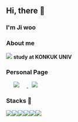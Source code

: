 ##  Hi, there 👋
### I'm Ji woo
### About me
<img src="https://img.icons8.com/plasticine/30/000000/school.png"/> **study at KONKUK UNIV**   

### Personal Page
<a href="https://blog.naver.com/zbqmgldjfh">
    <img 
        src="http://img.shields.io/badge/-Blog-blue?style=flat&logo=LINE&link=https://blog.naver.com/zbqmgldjfh"
        style="height : auto; margin-left : 20px; margin-right : 20px;"/>
</a>
<a href="https://instagram.com/zbqmgldjfh">
    <img 
        src="http://img.shields.io/badge/-Instagram-black?style=flat&logo=Instagram&link=https://instagram.com/zbqmgldjfh"
        style="height : auto; margin-left : 10px; margin-right : 10px;"/>
</a>



### Stacks 🌱

<img src="https://img.icons8.com/color/48/000000/c-programming.png"/><img src="https://img.icons8.com/color/48/000000/c-plus-plus-logo.png"/><img src="https://img.icons8.com/color/48/000000/python.png"/><img src="https://img.icons8.com/color/48/000000/linux.png"/><img src="https://img.icons8.com/color/48/000000/css3.png"/><img src="https://img.icons8.com/color/48/000000/html-5.png"/>

<!--
**zbqmgldjfh/zbqmgldjfh** is a ✨ _special_ ✨ repository because its `README.md` (this file) appears on your GitHub profile.

Here are some ideas to get you started:

- 🔭 I’m currently working on ...
- 🌱 I’m currently learning ...
- 👯 I’m looking to collaborate on ...
- 🤔 I’m looking for help with ...
- 💬 Ask me about ...
- 📫 How to reach me: ...
- 😄 Pronouns: ...
- ⚡ Fun fact: ...
-->
